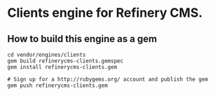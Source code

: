 # Clients engine for Refinery CMS.

## How to build this engine as a gem

    cd vendor/engines/clients
    gem build refinerycms-clients.gemspec
    gem install refinerycms-clients.gem
    
    # Sign up for a http://rubygems.org/ account and publish the gem
    gem push refinerycms-clients.gem